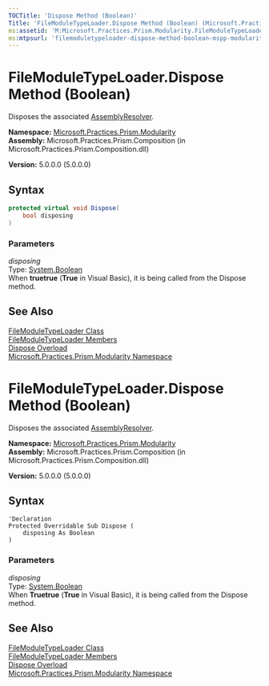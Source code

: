 ```yaml
---
TOCTitle: 'Dispose Method (Boolean)'
Title: 'FileModuleTypeLoader.Dispose Method (Boolean) (Microsoft.Practices.Prism.Modularity)'
ms:assetid: 'M:Microsoft.Practices.Prism.Modularity.FileModuleTypeLoader.Dispose(System.Boolean)'
ms:mtpsurl: 'filemoduletypeloader-dispose-method-boolean-mspp-modularity.md'
---
```

# FileModuleTypeLoader.Dispose Method (Boolean)

Disposes the associated [AssemblyResolver](/patterns-practices/reference/assemblyresolver-class-mspp-modularity).

**Namespace:** [Microsoft.Practices.Prism.Modularity](/patterns-practices/reference/mspp-modularity-namespace)  
**Assembly:** Microsoft.Practices.Prism.Composition (in Microsoft.Practices.Prism.Composition.dll)

**Version:** 5.0.0.0 (5.0.0.0)

## Syntax
```C#
protected virtual void Dispose(
	bool disposing
)
```

### Parameters

*disposing*  
Type: [System.Boolean](http://msdn.microsoft.com/en-us/library/a28wyd50)  
When **truetrue** (**True** in Visual Basic), it is being called from the Dispose method.

## See Also

[FileModuleTypeLoader Class](/patterns-practices/reference/filemoduletypeloader-class-mspp-modularity)  
[FileModuleTypeLoader Members](/patterns-practices/reference/filemoduletypeloader-members-mspp-modularity)  
[Dispose Overload](/patterns-practices/reference/filemoduletypeloader-dispose-method-mspp-modularity)  
[Microsoft.Practices.Prism.Modularity Namespace](/patterns-practices/reference/mspp-modularity-namespace)

# FileModuleTypeLoader.Dispose Method (Boolean)

Disposes the associated [AssemblyResolver](/patterns-practices/reference/assemblyresolver-class-mspp-modularity).

**Namespace:** [Microsoft.Practices.Prism.Modularity](/patterns-practices/reference/mspp-modularity-namespace)  
**Assembly:** Microsoft.Practices.Prism.Composition (in Microsoft.Practices.Prism.Composition.dll)

**Version:** 5.0.0.0 (5.0.0.0)

## Syntax

```VB
'Declaration
Protected Overridable Sub Dispose ( 
	disposing As Boolean
)
```

### Parameters

*disposing*  
Type: [System.Boolean](http://msdn.microsoft.com/en-us/library/a28wyd50)  
When **Truetrue** (**True** in Visual Basic), it is being called from the Dispose method.

## See Also

[FileModuleTypeLoader Class](/patterns-practices/reference/filemoduletypeloader-class-mspp-modularity)  
[FileModuleTypeLoader Members](/patterns-practices/reference/filemoduletypeloader-members-mspp-modularity)  
[Dispose Overload](/patterns-practices/reference/filemoduletypeloader-dispose-method-mspp-modularity)  
[Microsoft.Practices.Prism.Modularity Namespace](/patterns-practices/reference/mspp-modularity-namespace)


